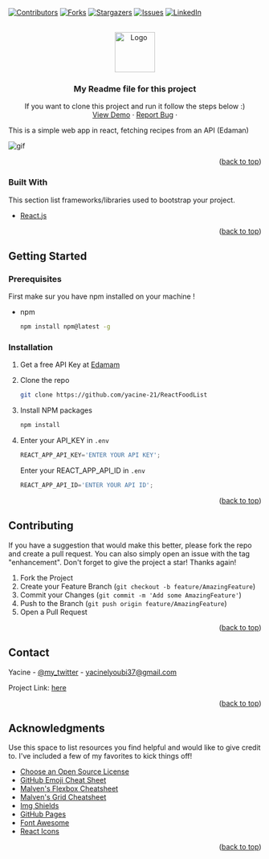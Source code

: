 <div id="top"></div>

<!-- PROJECT SHIELDS -->
<!--
*** I'm using markdown "reference style" links for readability.
*** Reference links are enclosed in brackets [ ] instead of parentheses ( ).
*** See the bottom of this document for the declaration of the reference variables
*** for contributors-url, forks-url, etc. This is an optional, concise syntax you may use.
*** https://www.markdownguide.org/basic-syntax/#reference-style-links
-->
[![Contributors][contributors-shield]][contributors-url]
[![Forks][forks-shield]][forks-url]
[![Stargazers][stars-shield]][stars-url]
[![Issues][issues-shield]][issues-url]
[![LinkedIn][linkedin-shield]][linkedin-url]



<!-- PROJECT LOGO -->
<br />
<div align="center">
  <a href="https://github.com/yacine/ReactFoodList">
    <img src="https://cap.img.pmdstatic.net/fit/http.3A.2F.2Fprd2-bone-image.2Es3-website-eu-west-1.2Eamazonaws.2Ecom.2Fcap.2F2017.2F11.2F06.2Fcaebbea8-6f81-4e6d-8c4a-f9dbfda76fb4.2Ejpeg/1200x630/background-color/ffffff/quality/70/cr/wqkgV2VzdGVuZDYxL0dldHR5IEltYWdlcyAvIENBUElUQUw%3D/la-food-tech-fait-craquer-les-investisseurs-1253941.jpg" alt="Logo" width="80" height="80">
  </a>

  <h3 align="center">My Readme file for this project </h3>

  <p align="center">
    If you want to clone this project and run it follow the steps below :)
    <br />
    <a href="https://react-food-list-jmpf7lvfp-yacine-21.vercel.app/">View Demo</a>
    ·
    <a href="https://github.com/yacine-21/ReactFoodList/issues">Report Bug</a>
    ·
  </p>
</div>

This is a simple web app in react, fetching recipes from an API (Edaman)

<img  src = "https://media4.giphy.com/media/A5ugHVbuFL3uo/200w.gif?cid=82a1493bmb4n8615mjht38spduuiw12pli1o283qiiofcrxk&rid=200w.gif&ct=g" alt='gif'/>

<p align="right">(<a href="#top">back to top</a>)</p>



### Built With

This section list frameworks/libraries used to bootstrap your project.

* [React.js](https://reactjs.org/)

<p align="right">(<a href="#top">back to top</a>)</p>


<!-- GETTING STARTED -->
## Getting Started
### Prerequisites

First make sur you have npm installed on your machine !
* npm
  ```sh
  npm install npm@latest -g
  ```

### Installation

1. Get a free API Key at [Edamam](https://developer.edamam.com/edamam-recipe-api)
2. Clone the repo
   ```sh
   git clone https://github.com/yacine-21/ReactFoodList
   ```
   
3. Install NPM packages
   ```sh
   npm install
   ```
   
4. Enter your API_KEY in 
`.env`
   ```js
   REACT_APP_API_KEY='ENTER YOUR API KEY';
   ```
   Enter your REACT_APP_API_ID in
   `.env`
   ```js
   REACT_APP_API_ID='ENTER YOUR API ID';
   ```


<p align="right">(<a href="#top">back to top</a>)</p>

<!-- CONTRIBUTING -->
## Contributing

If you have a suggestion that would make this better, please fork the repo and create a pull request. You can also simply open an issue with the tag "enhancement".
Don't forget to give the project a star! Thanks again!

1. Fork the Project
2. Create your Feature Branch (`git checkout -b feature/AmazingFeature`)
3. Commit your Changes (`git commit -m 'Add some AmazingFeature'`)
4. Push to the Branch (`git push origin feature/AmazingFeature`)
5. Open a Pull Request

<p align="right">(<a href="#top">back to top</a>)</p>

<!-- CONTACT -->
## Contact

Yacine - [@my_twitter](https://twitter.com/Yacine_D_21) - yacinelyoubi37@gmail.com

Project Link: [here](https://react-food-list-jmpf7lvfp-yacine-21.vercel.app/)

<p align="right">(<a href="#top">back to top</a>)</p>



<!-- ACKNOWLEDGMENTS -->
## Acknowledgments

Use this space to list resources you find helpful and would like to give credit to. I've included a few of my favorites to kick things off!

* [Choose an Open Source License](https://choosealicense.com)
* [GitHub Emoji Cheat Sheet](https://www.webpagefx.com/tools/emoji-cheat-sheet)
* [Malven's Flexbox Cheatsheet](https://flexbox.malven.co/)
* [Malven's Grid Cheatsheet](https://grid.malven.co/)
* [Img Shields](https://shields.io)
* [GitHub Pages](https://pages.github.com)
* [Font Awesome](https://fontawesome.com)
* [React Icons](https://react-icons.github.io/react-icons/search)

<p align="right">(<a href="#top">back to top</a>)</p>



<!-- MARKDOWN LINKS & IMAGES -->
<!-- https://www.markdownguide.org/basic-syntax/#reference-style-links -->
[contributors-shield]: https://img.shields.io/github/contributors/yacine-21/ReactFoodList.svg?style=for-the-badge
[contributors-url]: https://github.com/yacine-21/ReactFoodList/graphs/contributors
[forks-shield]: https://img.shields.io/github/forks/yacine-21/ReactFoodList.svg?style=for-the-badge
[forks-url]: https://github.com/yacine-21/ReactFoodList/network/members
[stars-shield]: https://img.shields.io/github/stars/yacine-21/ReactFoodList.svg?style=for-the-badge
[stars-url]: https://github.com/yacine-21/ReactFoodList/stargazers
[issues-shield]: https://img.shields.io/github/issues/yacine-21/ReactFoodList.svg?style=for-the-badge
[issues-url]: https://github.com/yacine-21/ReactFoodList/issues
[license-shield]: https://img.shields.io/github/license/yacine-21/ReactFoodList.svg?style=for-the-badge
[license-url]: https://github.com/yacine-21/ReactFoodList/blob/master/LICENSE.txt
[linkedin-shield]: https://img.shields.io/badge/-LinkedIn-black.svg?style=for-the-badge&logo=linkedin&colorB=555
[linkedin-url]: https://www.linkedin.com/in/yacine-lyoubi/
